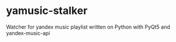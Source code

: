 # yamusic-stalker
Watcher for yandex music playlist written on Python with PyQt5 and yandex-music-api
